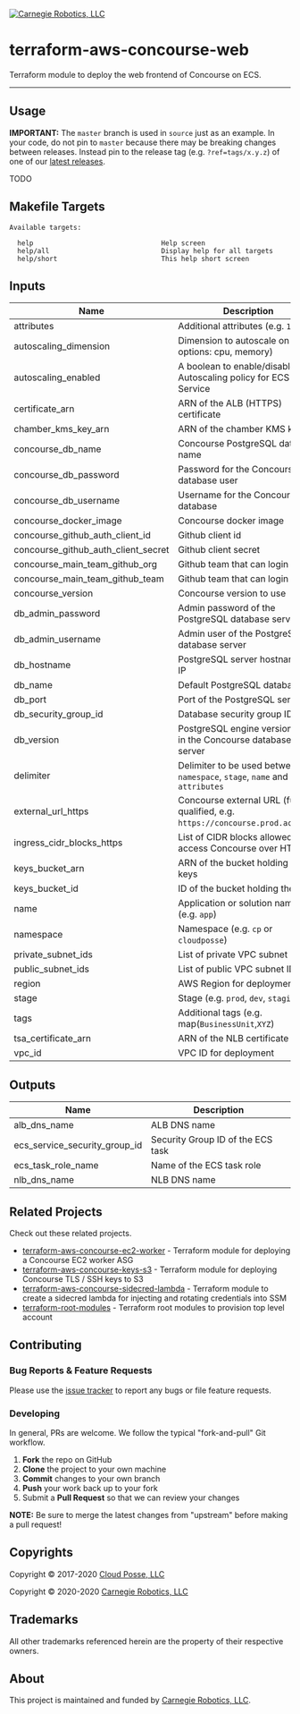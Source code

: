 <!-- 














  ** DO NOT EDIT THIS FILE
  ** 
  ** This file was automatically generated by the `build-harness`. 
  ** 1) Make all changes to `README.yaml` 
  ** 2) Run `make init` (you only need to do this once)
  ** 3) Run`make readme` to rebuild this file. 
  **
  ** (We maintain HUNDREDS of open source projects. This is how we maintain our sanity.)
  **















  -->

[![Carnegie Robotics, LLC][logo]](https://carnegierobotics.com)

# terraform-aws-concourse-web


Terraform module to deploy the web frontend of Concourse on ECS.


---







## Usage


**IMPORTANT:** The `master` branch is used in `source` just as an example. In your code, do not pin to `master` because there may be breaking changes between releases.
Instead pin to the release tag (e.g. `?ref=tags/x.y.z`) of one of our [latest releases](https://github.com/carnegierobotics/terraform-aws-concourse-web/releases).



TODO






## Makefile Targets
```
Available targets:

  help                                Help screen
  help/all                            Display help for all targets
  help/short                          This help short screen

```
## Inputs

| Name | Description | Type | Default | Required |
|------|-------------|:----:|:-----:|:-----:|
| attributes | Additional attributes (e.g. `1`) | list(string) | `<list>` | no |
| autoscaling_dimension | Dimension to autoscale on (valid options: cpu, memory) | string | `cpu` | no |
| autoscaling_enabled | A boolean to enable/disable Autoscaling policy for ECS Service | bool | `false` | no |
| certificate_arn | ARN of the ALB (HTTPS) certificate | string | - | yes |
| chamber_kms_key_arn | ARN of the chamber KMS key | string | `` | no |
| concourse_db_name | Concourse PostgreSQL database name | string | `concourse` | no |
| concourse_db_password | Password for the Concourse database user | string | `` | no |
| concourse_db_username | Username for the Concourse database | string | `concourse` | no |
| concourse_docker_image | Concourse docker image | string | `concourse/concourse` | no |
| concourse_github_auth_client_id | Github client id | string | `null` | no |
| concourse_github_auth_client_secret | Github client secret | string | `null` | no |
| concourse_main_team_github_org | Github team that can login | string | `null` | no |
| concourse_main_team_github_team | Github team that can login | string | `null` | no |
| concourse_version | Concourse version to use | string | `5.8.0` | no |
| db_admin_password | Admin password of the PostgreSQL database server | string | - | yes |
| db_admin_username | Admin user of the PostgreSQL database server | string | - | yes |
| db_hostname | PostgreSQL server hostname or IP | string | - | yes |
| db_name | Default PostgreSQL database | string | `postgres` | no |
| db_port | Port of the PostgreSQL server | string | `5432` | no |
| db_security_group_id | Database security group ID | string | - | yes |
| db_version | PostgreSQL engine version used in the Concourse database server | string | - | yes |
| delimiter | Delimiter to be used between `namespace`, `stage`, `name` and `attributes` | string | `-` | no |
| external_url_https | Concourse external URL (fully qualified, e.g. `https://concourse.prod.acme.co`) | string | - | yes |
| ingress_cidr_blocks_https | List of CIDR blocks allowed to access Concourse over HTTPS | list(string) | `<list>` | no |
| keys_bucket_arn | ARN of the bucket holding the keys | string | - | yes |
| keys_bucket_id | ID of the bucket holding the keys | string | - | yes |
| name | Application or solution name (e.g. `app`) | string | `concourse` | no |
| namespace | Namespace (e.g. `cp` or `cloudposse`) | string | - | yes |
| private_subnet_ids | List of private VPC subnet IDs | list(string) | - | yes |
| public_subnet_ids | List of public VPC subnet IDs | list(string) | - | yes |
| region | AWS Region for deployment | string | - | yes |
| stage | Stage (e.g. `prod`, `dev`, `staging`) | string | - | yes |
| tags | Additional tags (e.g. map(`BusinessUnit`,`XYZ`) | map(string) | `<map>` | no |
| tsa_certificate_arn | ARN of the NLB certificate | string | - | yes |
| vpc_id | VPC ID for deployment | string | - | yes |

## Outputs

| Name | Description |
|------|-------------|
| alb_dns_name | ALB DNS name |
| ecs_service_security_group_id | Security Group ID of the ECS task |
| ecs_task_role_name | Name of the ECS task role |
| nlb_dns_name | NLB DNS name |




## Related Projects

Check out these related projects.

- [terraform-aws-concourse-ec2-worker](https://github.com/carnegierobotics/terraform-aws-concourse-ec2-worker) - Terraform module for deploying a Concourse EC2 worker ASG
- [terraform-aws-concourse-keys-s3](https://github.com/carnegierobotics/terraform-aws-concourse-keys-s3) - Terraform module for deploying Concourse TLS / SSH keys to S3
- [terraform-aws-concourse-sidecred-lambda](https://github.com/carnegierobotics/terraform-aws-concourse-sidecred-lambda) - Terraform module to create a sidecred lambda for injecting and rotating credentials into SSM
- [terraform-root-modules](https://github.com/carnegierobotics/terraform-root-modules) - Terraform root modules to provision top level account



## Contributing

### Bug Reports & Feature Requests

Please use the [issue tracker](https://github.com/carnegierobotics/terraform-aws-concourse-web/issues) to report any bugs or file feature requests.

### Developing

In general, PRs are welcome. We follow the typical "fork-and-pull" Git workflow.

 1. **Fork** the repo on GitHub
 2. **Clone** the project to your own machine
 3. **Commit** changes to your own branch
 4. **Push** your work back up to your fork
 5. Submit a **Pull Request** so that we can review your changes

**NOTE:** Be sure to merge the latest changes from "upstream" before making a pull request!



## Copyrights

Copyright © 2017-2020 [Cloud Posse, LLC](https://cpco.io/copyright)

Copyright © 2020-2020 [Carnegie Robotics, LLC](https://carnegierobotics.com/)







## Trademarks

All other trademarks referenced herein are the property of their respective owners.

## About

This project is maintained and funded by [Carnegie Robotics, LLC][website].

[logo]: https://static1.squarespace.com/static/503b9985e4b04953d0f47479/t/5c9a2d3e8d1d4f0001a28973/1582047053643/?format=1500w
  [docs]: https://carnegierobotics.com?utm_source=github&utm_medium=readme&utm_campaign=carnegierobotics/terraform-aws-concourse-web&utm_content=docs
  [website]: https://carnegierobotics.com?utm_source=github&utm_medium=readme&utm_campaign=carnegierobotics/terraform-aws-concourse-web&utm_content=website
  [github]: https://github.com/carnegierobotics?utm_source=github&utm_medium=readme&utm_campaign=carnegierobotics/terraform-aws-concourse-web&utm_content=github
